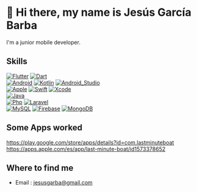 # 👋  Hi there, my name is Jesús García Barba
 I'm a junior mobile developer.
## Skills
[![Flutter](https://img.shields.io/badge/Flutter-6ACEFF?style=for-the-badge&logo=Flutter&logoColor=white&labelColor=101010)]()
[![Dart](https://img.shields.io/badge/Dart-194A6A?style=for-the-badge&logo=Dart&logoColor=white&labelColor=101010)]()
</br>
[![Android](https://img.shields.io/badge/Android-3DDC84?style=for-the-badge&logo=android&logoColor=white&labelColor=101010)]()
[![Kotlin](https://img.shields.io/badge/Kotlin-FF8E65?style=for-the-badge&logo=kotlin&logoColor=white&labelColor=101010)]()
[![Android_Studio](https://img.shields.io/badge/Android_Studio-3DDC84?style=for-the-badge&logo=android-studio&logoColor=white&labelColor=101010)]()
</br>
[![Apple](https://img.shields.io/badge/iOS-999999?style=for-the-badge&logo=apple&logoColor=white&labelColor=101010)]()
[![Swift](https://img.shields.io/badge/Swift-FA7343?style=for-the-badge&logo=swift&logoColor=white&labelColor=101010)]()
[![Xcode](https://img.shields.io/badge/Xcode-1575F9?style=for-the-badge&logo=xcode&logoColor=white&labelColor=101010)]()
</br>
[![Java](https://img.shields.io/badge/Java-F6F6F6?style=for-the-badge&logo=Java&logoColor=white&labelColor=101010)]()
</br>
[![Php](https://img.shields.io/badge/Php-666BA1?style=for-the-badge&logo=php&logoColor=white&labelColor=101010)]()
[![Laravel](https://img.shields.io/badge/Laravel-F53433?style=for-the-badge&logo=laravel&logoColor=white&labelColor=101010)]()
</br>
[![MySQL](https://img.shields.io/badge/MySQL-4479A1?style=for-the-badge&logo=mysql&logoColor=white&labelColor=101010)]()
[![Firebase](https://img.shields.io/badge/Firebase-FFCA28?style=for-the-badge&logo=firebase&logoColor=white&labelColor=101010)]()
[![MongoDB](https://img.shields.io/badge/MongoDB-47A248?style=for-the-badge&logo=mongodb&logoColor=white&labelColor=101010)]()
</br>
## Some Apps worked


https://play.google.com/store/apps/details?id=com.lastminuteboat
</br>
https://apps.apple.com/es/app/last-minute-boat/id1573378652
</br>

## Where to find me

- Email : jesusgarba@gmail.com



<!--
**jesusgarba/jesusgarba** is a ✨ _special_ ✨ repository because its `README.md` (this file) appears on your GitHub profile.

Here are some ideas to get you started:

- 🔭 I’m currently working on ...
- 🌱 I’m currently learning ...
- 👯 I’m looking to collaborate on ...
- 🤔 I’m looking for help with ...
- 💬 Ask me about ...
- 📫 How to reach me: ...
- 😄 Pronouns: ...
- ⚡ Fun fact: ...
-->

